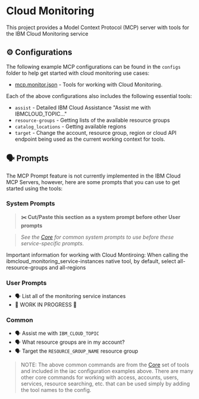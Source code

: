 # Cloud Monitoring

This project provides a Model Context Protocol (MCP) server with tools for the IBM Cloud Monitoring service

## ⚙️ Configurations

The following example MCP configurations can be found in the `configs` folder to help get started with cloud monitoring use cases:

- [mcp.monitor.json](https://github.com/IBM-Cloud/ibmcloud-mcp-server/blob/main/src/monitoring/configs/mcp.monitor.json) - Tools for working with Cloud Monitoring.

Each of the above configurations also includes the following essential tools:

- `assist` - Detailed IBM Cloud Assistance "Assist me with IBMCLOUD_TOPIC..."
- `resource-groups` - Getting lists of the available resource groups
- `catalog_locations` - Getting available regions
- `target` - Change the account, resource group, region or cloud API endpoint being used as the current working context for tools.

## 🗣️ Prompts

The MCP Prompt feature is not currently implemented in the IBM Cloud MCP Servers, however, here are some prompts that you can
use to get started using the tools:

### System Prompts

> **✂️ Cut/Paste this section as a system prompt before other User prompts**

> _See the [Core](https://github.com/IBM-Cloud/ibmcloud-mcp-server/blob/main/src/core/README.md) for common system prompts to use before these service-specific prompts._

Important information for working with Cloud Montiroing:
When calling the ibmcloud_monitoring_service-instances native tool, by default, select all-resource-groups and all-regions

### User Prompts

- 🗣️ List all of the monitoring service instances
- 🚧 WORK IN PROGRESS 🚧

### Common

- 🗣️ Assist me with `IBM_CLOUD_TOPIC`
- 🗣️ What resource groups are in my account?
- 🗣️ Target the `RESOURCE_GROUP_NAME` resource group

> NOTE: The above common commands are from the [Core](https://github.com/IBM-Cloud/ibmcloud-mcp-server/blob/main/src/core/README.md) set of tools and included in the iac configuration examples above.  There are many other core commands for working with access, accounts, users, services, resource searching, etc. that can be used simply by adding the tool names to the config.
